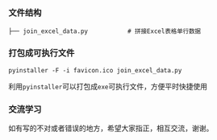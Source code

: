 ### 文件结构

```
├── join_excel_data.py           # 拼接Excel表格单行数据
```

### 打包成可执行文件

`pyinstaller -F -i favicon.ico join_excel_data.py`

利用`pyinstaller`可以打包成`exe`可执行文件，方便平时快捷使用

### 交流学习

如有写的不对或者错误的地方，希望大家指正，相互交流，谢谢。